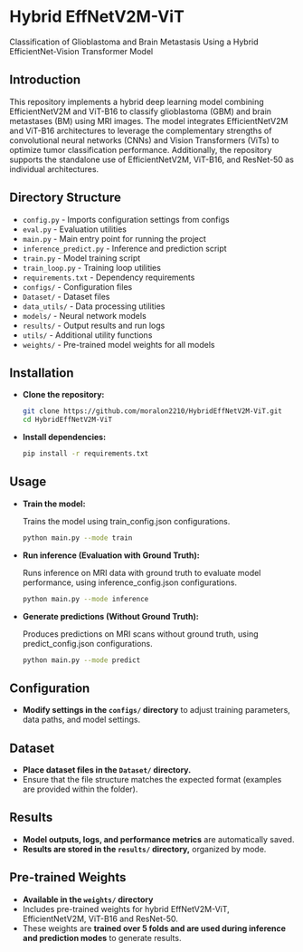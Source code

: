 # Hybrid EffNetV2M-ViT
Classification of Glioblastoma and Brain Metastasis Using a Hybrid EfficientNet-Vision Transformer Model

## Introduction

This repository implements a hybrid deep learning model combining EfficientNetV2M and ViT-B16 to classify glioblastoma (GBM) and brain metastases (BM) using MRI images. The model integrates EfficientNetV2M and ViT-B16 architectures to leverage the complementary strengths of convolutional neural networks (CNNs) and Vision Transformers (ViTs) to optimize tumor classification performance.
Additionally, the repository supports the standalone use of EfficientNetV2M, ViT-B16, and ResNet-50 as individual architectures.

## Directory Structure

- `config.py` - Imports configuration settings from configs
- `eval.py` - Evaluation utilities
- `main.py` - Main entry point for running the project
- `inference_predict.py` - Inference and prediction script
- `train.py` - Model training script
- `train_loop.py` - Training loop utilities
- `requirements.txt` - Dependency requirements
- `configs/` - Configuration files
- `Dataset/` - Dataset files
- `data_utils/` - Data processing utilities
- `models/` - Neural network models
- `results/` - Output results and run logs
- `utils/` - Additional utility functions
- `weights/` - Pre-trained model weights for all models


## Installation

- **Clone the repository:**
  ```bash
  git clone https://github.com/moralon2210/HybridEffNetV2M-ViT.git
  cd HybridEffNetV2M-ViT

- **Install dependencies:**
  ```bash
  pip install -r requirements.txt

## Usage

- **Train the model:**

  Trains the model using train_config.json configurations.

  ```bash
  python main.py --mode train

- **Run inference (Evaluation with Ground Truth):**
  
  Runs inference on MRI data with ground truth to evaluate model performance, using inference_config.json configurations.

  ```bash
  python main.py --mode inference

- **Generate predictions (Without Ground Truth):**

  Produces predictions on MRI scans without ground truth, using predict_config.json configurations.

  ```bash
  python main.py --mode predict

## Configuration

- **Modify settings in the ****`configs/`**** directory** to adjust training parameters, data paths, and model settings.

## Dataset

- **Place dataset files in the ****`Dataset/`**** directory.**
- Ensure that the file structure matches the expected format (examples are provided within the folder).

## Results

- **Model outputs, logs, and performance metrics** are automatically saved.
- **Results are stored in the ****`results/`**** directory,** organized by mode.

## Pre-trained Weights

- **Available in the ****`weights/`**** directory**
- Includes pre-trained weights for hybrid EffNetV2M-ViT, EfficientNetV2M, ViT-B16 and ResNet-50.
- These weights are **trained over 5 folds and are used during inference and prediction modes** to generate results.


